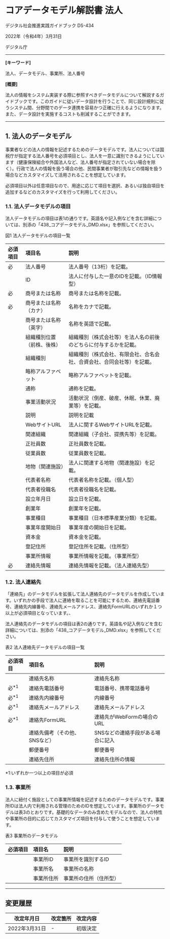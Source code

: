 # コアデータモデル解説書  法人 <!-- omit in toc -->

デジタル社会推進実践ガイドブック DS-434

2022年（令和4年）3月31日

デジタル庁

-----
**[キーワード]**

法人、データモデル、事業所、法人番号

**[概要]**

法人の情報をシステム実装する際に参照すべきデータモデルについて解説するガイドブックです。このガイドに従いデータ設計を行うことで、同じ設計規則に従うシステム間、分野間でのデータ連携を容易かつ正確に行えるようになります。また、データ設計を実施するコストも削減することができます。

-----
## 1. 法人のデータモデル

事業者などの法人の情報を記述するためのデータモデルです。法人については国税庁が指定する法人番号を必須項目とし、法人を一意に識別できるようにしています（健康保険組合や外国法人など、法人番号が指定されていない場合を除く）。行政で法人の情報を扱う場合の他、民間事業者が取引先などの情報を扱う場合などカスタマイズして活用されることを想定しています。

必須項目以外は任意項目なので、用途に応じて項目を選択、あるいは独自項目を追加するなどのカスタマイズを行って利用してください。

### 1.1. 法人データモデルの項目

法人データモデルの項目は表1の通りです。英語名や記入例などを含む詳細については、別添の「438_コアデータモデル_DMD.xlsx」を参照してください。

図1 法人データモデルの項目一覧

| 必須項目 | 項目名                     | 説明                                                                   |
|:---------|:---------------------------|:-----------------------------------------------------------------------|
| 必       | 法人番号                   | 法人番号（13桁）を記載。                                               |
|          | ID                         | 法人に付与した一意のIDを記載。（ID情報型）                             |
| 必       | 商号または名称             | 商号または名称を記載。                                                 |
| 必       | 商号または名称（カナ）     | 名称をカナで記載。                                                     |
|          | 商号または名称（英字）     | 名称を英語で記載。                                                     |
|          | 組織種別位置（前株、後株） | 組織種別（株式会社等）を法人名の前後のどちらに付与するかを記載。       |
|          | 組織種別                   | 組織種別（株式会社、有限会社、合名会社、合資会社、合同会社等）を記載。 |
|          | 略称アルファベット         | 略称アルファベットを記載。                                             |
|          | 通称                       | 通称を記載。                                                           |
|          | 事業活動状況               | 活動状況（倒産、破産、休眠、休業、廃業等）を記載。                     |
|          | 説明                       | 説明を記載                                                             |
|          | WebサイトURL               | 法人に関するWebサイトURLを記載。                                       |
|          | 関連組織                   | 関連組織（子会社、提携先等）を記載。                                   |
|          | 正社員数                   | 正社員数を記載。                                                       |
|          | 従業員数                   | 従業員数を記載。                                                       |
|          | 地物（関連施設）           | 法人に関連する地物（関連施設）を記載。                                 |
|          | 代表者名称                 | 代表者名称を記載。（個人型）                                           |
|          | 代表者役職名               | 代表者役職名を記載。                                                   |
|          | 設立年月日                 | 設立日を記載。                                                         |
|          | 創業年                     | 創業年を記載。                                                         |
|          | 事業種目                   | 事業種目（日本標準産業分類）を記載。                                   |
|          | 事業年度開始日             | 事業年度の開始日を記載。                                               |
|          | 資本金                     | 資本金を記載。                                                         |
|          | 登記住所                   | 登記住所を記載。（住所型）                                             |
|          | 事業所情報                 | 事業所情報を記載。（事業所型）                                         |
| 必       | 連絡先情報                 | 連絡先情報を記載。（法人連絡先型）                                     |

### 1.2. 法人連絡先

「連絡先」のデータモデルを拡張して法人連絡先のデータモデルを作成しています。いずれかの手段で法人に連絡を取ることを可能にするため、連絡先電話番号、連絡先内線番号、連絡先メールアドレス、連絡先FormURLのいずれか１つ以上が必須項目となっています。、

法人連絡先のデータモデルの項目は表2の通りです。英語名や記入例などを含む詳細については、別添の「438_コアデータモデル_DMD.xlsx」を参照してください。

表2 法人連絡先データモデルの項目一覧

|必須項目       |項目名                       |説明                             |
|:--------------|:----------------------------|:--------------------------------|
|               |連絡先名称                   |連絡先名称                       |
|必<sup>*1</sup>|連絡先電話番号               |電話番号、携帯電話番号           |
|必<sup>*1</sup>|連絡先内線番号               |内線番号                         |
|必<sup>*1</sup>|連絡先メールアドレス         |連絡先メールアドレス             |
|必<sup>*1</sup>|連絡先FormURL                |連絡先がWebFormの場合のURL       |
|               |連絡先備考（その他、SNSなど）|SNSなどの連絡手段がある場合に記入|
|               |郵便番号                     |郵便番号                         |
|               |連絡先住所                   |連絡先住所の情報                 |

\*1:いずれか一つ以上の項目が必須

### 1.3. 事業所

法人に紐付く施設としての事業所情報を記述するためのデータモデルです。事業所IDは法人内で利用される管理のためのIDを想定しています。事業所のデータモデルは表3のとおりです。基礎的なデータのみ含めたモデルなので、法人の特性や事業所の目的に応じてカスタマイズ項目を付与して使うことを想定しています。

表3 事業所のデータモデル

|必須項目|項目名     |説明                  |
|:-------|:----------|:---------------------|
|        |事業所ID   |事業所を識別するID    |
|        |事業所名   |事業所の名称          |
|        |事業所住所 |事業所の住所（住所型）|

-----
## 変更履歴 <!-- omit in toc -->

| 改定年月日    | 改定箇所 | 改定内容 |
|---------------|----------|----------|
| 2022年3月31日 | -        | 初版決定 |
